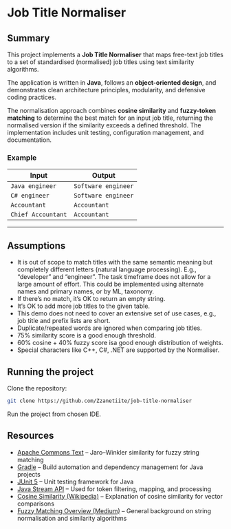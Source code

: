 # Job Title Normaliser

## Summary

This project implements a **Job Title Normaliser** that maps free-text job titles to a set of standardised (normalised) job titles using text similarity algorithms.

The application is written in **Java**, follows an **object-oriented design**, and demonstrates clean architecture principles, modularity, and defensive coding practices.

The normalisation approach combines **cosine similarity** and **fuzzy-token matching** to determine the best match for an input job title, returning the normalised version if the similarity exceeds a defined threshold. The implementation includes unit testing, configuration management, and documentation.

### Example

| Input | Output |
|-------|--------|
| `Java engineer` | `Software engineer` |
| `C# engineer` | `Software engineer` |
| `Accountant` | `Accountant` |
| `Chief Accountant` | `Accountant` |

---

## Assumptions

* It is out of scope to match titles with the same semantic meaning but completely different letters (natural language processing). E.g., “developer” and “engineer”. The task timeframe does not allow for a large amount of effort. This could be implemented using alternate names and primary names, or by ML, taxonomy.
* If there’s no match, it’s OK to return an empty string.
* It’s OK to add more job titles to the given table.
* This demo does not need to cover an extensive set of use cases, e.g., job title and prefix lists are short.
* Duplicate/repeated words are ignored when comparing job titles.
* 75% similarity score is a good enough threshold.
* 60% cosine + 40% fuzzy score isa good enough distribution of weights.
* Special characters like C++, C#, .NET are supported by the Normaliser.


## Running the project

Clone the repository:

```bash
git clone https://github.com/Zzanetiite/job-title-normaliser
```

Run the project from chosen IDE.

## Resources

- [Apache Commons Text](https://commons.apache.org/proper/commons-text/) – Jaro–Winkler similarity for fuzzy string matching
- [Gradle](https://gradle.org/) – Build automation and dependency management for Java projects
- [JUnit 5](https://junit.org/junit5/) – Unit testing framework for Java
- [Java Stream API](https://docs.oracle.com/javase/8/docs/api/java/util/stream/package-summary.html) – Used for token filtering, mapping, and processing
- [Cosine Similarity (Wikipedia)](https://en.wikipedia.org/wiki/Cosine_similarity) – Explanation of cosine similarity for vector comparisons
- [Fuzzy Matching Overview (Medium)](https://medium.com/@ievgenii.shulitskyi/string-data-normalization-and-similarity-matching-algorithms-4b7b1734798e) – General background on string normalisation and similarity algorithms
